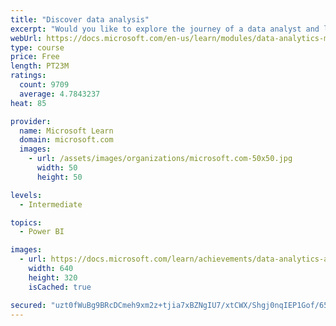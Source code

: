 ```yaml
---
title: "Discover data analysis"
excerpt: "Would you like to explore the journey of a data analyst and learn how a data analyst tells a story with data? In this module, you will explore the different roles in data and learn the different tasks of a data analyst."
webUrl: https://docs.microsoft.com/en-us/learn/modules/data-analytics-microsoft/
type: course
price: Free
length: PT23M
ratings:
  count: 9709
  average: 4.7843237
heat: 85

provider:
  name: Microsoft Learn
  domain: microsoft.com
  images:
    - url: /assets/images/organizations/microsoft.com-50x50.jpg
      width: 50
      height: 50

levels:
  - Intermediate

topics:
  - Power BI

images:
  - url: https://docs.microsoft.com/learn/achievements/data-analytics-and-microsoft-social.png
    width: 640
    height: 320
    isCached: true

secured: "uzt0fWuBg9BRcDCmeh9xm2z+tjia7xBZNgIU7/xtCWX/Shgj0nqIEP1Gof/65BxbNgHu2pZaI3skhhVGJfZbCQktMWAd+ScwZ+Q0gnl90o4merpqgLbxLpQmjRbWd5qy1R/Rsjt8g+InEABfaozEyJBssbIb1G+0d2/iyH/SmLiKtwSVefUP4DKNqbhkkatD+Q+dJsKHZyDOLeyrfBLKS0g2+ZXE/s/MaWCBdbPOfNiEE1hu7l1CYgQKpUI3lvUaNb556hQ29gpd1xsLACB7Tw+xFdIhGnrBEwU7ZxbpZpRufky9ttp3M1gZ4zPi+TACvbZbEMGSaUfcjh2uiwIIcbD95NZ5tKYXUHKT+DzBQYXvLg3BLaoz86hQZ99Wr7tmRm/2N+2lxOBKf+oQb6UYT4k7CcbJ/7qpm4WN7igf+mc=;3EiYcuCtKCL+f4y6bJ88tg=="
---
```


